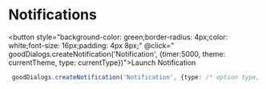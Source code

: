 <script setup lang="ts">
import {ref} from 'vue'
import {goodDialogs} from '../src/gooddialogs.service';
import GToggleDarkMode from "../components/GToggleDarkMode.vue";
import SelectTheme from "../components/SelectTheme.vue";
import SelectType from "../components/SelectType.vue";
const currentTheme = ref("gd-theme-indigo")
const currentType = ref(undefined)

</script>

# Notifications

<GToggleDarkMode></GToggleDarkMode>

<SelectTheme v-model="currentTheme"></SelectTheme>
<SelectType v-model="currentType"></SelectType>

<button style="background-color: green;border-radius: 4px;color: white;font-size: 16px;padding: 4px 8px;" @click=" goodDialogs.createNotification('Notification', {timer:5000, theme: currentTheme, type: currentType})">Launch Notification</button>

``` ts
 goodDialogs.createNotification('Notification', {type: /* option type, undefined default */})
```